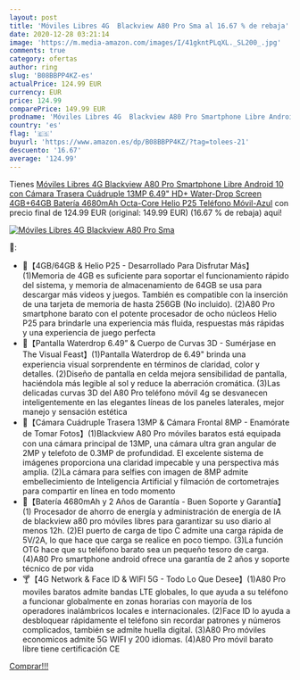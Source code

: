```yaml
---
layout: post
title: 'Móviles Libres 4G  Blackview A80 Pro Sma al 16.67 % de rebaja'
date: 2020-12-28 03:21:14
image: 'https://m.media-amazon.com/images/I/41gkntPLqXL._SL200_.jpg'
comments: true
category: ofertas
author: ring
slug: 'B08BBPP4KZ-es'
actualPrice: 124.99 EUR
currency: EUR
price: 124.99
comparePrice: 149.99 EUR
prodname: 'Móviles Libres 4G  Blackview A80 Pro Smartphone Libre Android 10 con Cámara Trasera Cuádruple 13MP  6.49" HD+ Water-Drop Screen  4GB+64GB  Batería 4680mAh  Octa-Core Helio P25 Teléfono Móvil-Azul'
country: 'es'
flag: '🇪🇸'
buyurl: 'https://www.amazon.es/dp/B08BBPP4KZ/?tag=tolees-21'
descuento: '16.67'
average: '124.99'
---
```


Tienes [Móviles Libres 4G  Blackview A80 Pro Smartphone Libre Android 10 con Cámara Trasera Cuádruple 13MP  6.49" HD+ Water-Drop Screen  4GB+64GB  Batería 4680mAh  Octa-Core Helio P25 Teléfono Móvil-Azul](https://www.amazon.es/dp/B08BBPP4KZ/?tag=tolees-21) con precio final de  124.99 EUR (original: 149.99 EUR) (16.67 %  de rebaja) aqui!

[![Móviles Libres 4G  Blackview A80 Pro Sma](https://m.media-amazon.com/images/I/41gkntPLqXL._SL200_.jpg)](https://www.amazon.es/dp/B08BBPP4KZ/?tag=tolees-21)

🔎:

- 🍷【4GB/64GB & Helio P25 - Desarrollado Para Disfrutar Más】(1)Memoria de 4GB es suficiente para soportar el funcionamiento rápido del sistema, y memoria de almacenamiento de 64GB se usa para descargar más videos y juegos. También es compatible con la inserción de una tarjeta de memoria de hasta 256GB (No incluido). (2)A80 Pro smartphone barato con el potente procesador de ocho núcleos Helio P25 para brindarle una experiencia más fluida, respuestas más rápidas y una experiencia de juego perfecta
- 🍧【Pantalla Waterdrop 6.49” & Cuerpo de Curvas 3D - Sumérjase en The Visual Feast】(1)Pantalla Waterdrop de 6.49" brinda una experiencia visual sorprendente en términos de claridad, color y detalles. (2)Diseño de pantalla en celda mejora sensibilidad de pantalla, haciéndola más legible al sol y reduce la aberración cromática. (3)Las delicadas curvas 3D del A80 Pro teléfono móvil 4g se desvanecen inteligentemente en las elegantes líneas de los paneles laterales, mejor manejo y sensación estética
- 🍨【Cámara Cuádruple Trasera 13MP & Cámara Frontal 8MP - Enamórate de Tomar Fotos】(1)Blackview A80 Pro móviles baratos está equipada con una cámara principal de 13MP, una cámara ultra gran angular de 2MP y telefoto de 0.3MP de profundidad. El excelente sistema de imágenes proporciona una claridad impecable y una perspectiva más amplia. (2)La cámara para selfies con imagen de 8MP admite embellecimiento de Inteligencia Artificial y filmación de cortometrajes para compartir en línea en todo momento
- 🍹【Batería 4680mAh y 2 Años de Garantía - Buen Soporte y Garantía】 (1) Procesador de ahorro de energía y administración de energía de IA de blackview a80 pro móviles libres para garantizar su uso diario al menos 12h. (2)El puerto de carga de tipo C admite una carga rápida de 5V/2A, lo que hace que carga se realice en poco tiempo. (3)La función OTG hace que su teléfono barato sea un pequeño tesoro de carga. (4)A80 Pro smartphone android ofrece una garantía de 2 años y soporte técnico de por vida
- 🍸【4G Network & Face ID & WIFI 5G - Todo Lo Que Desee】(1)A80 Pro moviles baratos admite bandas LTE globales, lo que ayuda a su teléfono a funcionar globalmente en zonas horarias con mayoría de los operadores inalámbricos locales e internacionales. (2)Face ID lo ayuda a desbloquear rápidamente el teléfono sin recordar patrones y números complicados, también se admite huella digital. (3)A80 Pro móviles economicos admite 5G WIFI y 200 idiomas. (4)A80 Pro móvil barato libre tiene certificación CE

[Comprar!!!](https://www.amazon.es/dp/B08BBPP4KZ/?tag=tolees-21)
